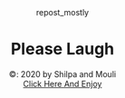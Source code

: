 <!DOCTYPE html>
<html>
<head>
</head>
<body>
<header>repost_mostly</hearder>
<h1>Please Laugh</h1>
<footer>
    &copy: 2020 by Shilpa and Mouli<br>
    <a href="https://instagram.com/repost_mostly?igshid=1c7i4byemg1bn">Click Here And Enjoy</a>

</body>
</html>
